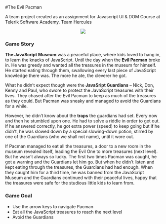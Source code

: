 #The Evil Pacman

A team project created as an assignment for Javascript UI & DOM Course at Telerik Software Academy. 
Team Hercules

<p align="center"><img src="https://raw.githubusercontent.com/TeamHercules-Telerik/TeamHercules/master/TeamHercules/screenshots/evil-pacman.png"></p>

### Game Story
**The JavaScript Museum** was a peaceful place, where kids loved to hang in, to learn the knacks of JavaScript. Until the day when the **Evil Pacman** broke in. He was greedy and wanted all the treasures in the  museum for himself. He started eating through them, swallowing every last piece of JavaScript knowledge there was. The more he ate, the cleverer he got.

What he didn’t expect though were the **JavaSript Guardians** – Nick, Don, Kenny and Paul, who swore to protect the JavaScript treasures with their lives. They chased after the Evil Pacman to keep as much of the treasures as they could. But Pacman was sneaky and managed to avoid the Guardians for a while.

However, he didn’t know about the **traps** the guardians had set. Every now and then he stumbled upon one. He had to solve a riddle in order to get out. If he answered correctly, he got extra power (speed) to keep going but if he didn’t, he was slowed down by a special slowing-down potion, stirred by one of the Guardians (who we shall not name), until it wore out.

If Pacman managed to eat all the treasures, a door to a new room in the museum revealed itself, leading the Evil One to more treasures (next level). But he wasn’t always so lucky. The first two times Pacman was caught, he got a warning and the Guardians let him go. But when he didn’t listen and kept eating through the treasures, the Guardians had had enough. When they caught him for a third time, he was banned from the JavaScript Museum and the Guardians continued with their peaceful lives, happy that the treasures were safe for the studious little kids to learn from. 

### Game Goal

*	Use the arrow keys to navigate Pacman
*	Eat all the JavaScript treasures to reach the next level
*	Avoid the Guardians